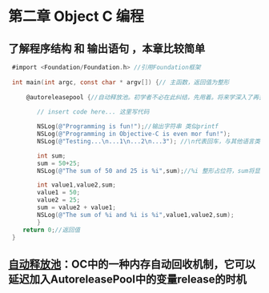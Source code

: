 # 第二章 Object C 编程

## 了解程序结构 和 输出语句 ，本章比较简单

```Objective-C
 #import <Foundation/Foundation.h> //引用Foundation框架
 
 int main(int argc, const char * argv[]) {// 主函数，返回值为整形
 
     @autoreleasepool {//自动释放池。初学者不必在此纠结，先用着。将来学深入了再去了解不晚。
     
        // insert code here... 这里写代码

        NSLog(@"Programming is fun!");//输出字符串 类似printf
        NSLog(@"Programming in Objective-C is even mor fun!"); 
        NSLog(@"Testing...\n...1\n...2\n...3"); //\n代表回车，与其他语言类似

        int sum;
        sum = 50+25;        
        NSLog(@"The sum of 50 and 25 is %i",sum);//%i 整形占位符，sum将显示在这个位置。

        int value1,value2,sum;
        value1 = 50;
        value2 = 25;
        sum = value2 + value1;
        NSLog(@"The sum of %i and %i is %i",value1,value2,sum);
        }
    return 0;//返回值
 }
```
## [自动释放池](http://www.jianshu.com/p/1b66c4d47cd7)：OC中的一种内存自动回收机制，它可以延迟加入AutoreleasePool中的变量release的时机

